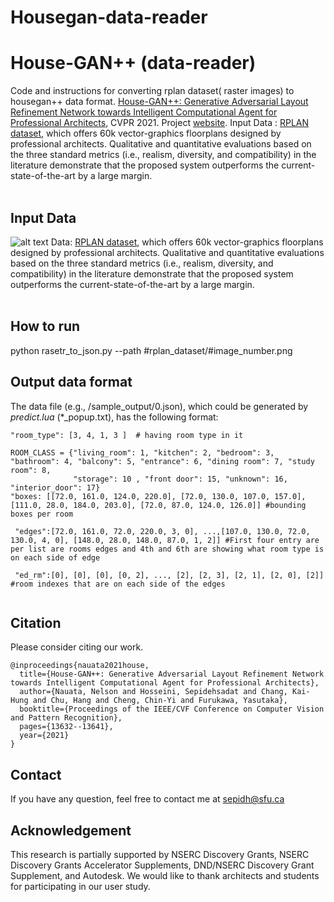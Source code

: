 # Housegan-data-reader
House-GAN++ (data-reader)
======

Code and instructions for converting rplan dataset( raster images) to housegan++ data format. 
[House-GAN++: Generative Adversarial Layout Refinement Network towards Intelligent Computational Agent for Professional Architects](https://arxiv.org/abs/2103.02574), CVPR 2021. Project [website](https://ennauata.github.io/houseganpp/page.html).
Input Data : [RPLAN dataset](http://staff.ustc.edu.cn/~fuxm/projects/DeepLayout/index.html), which offers 60k vector-graphics floorplans designed by professional architects. Qualitative and quantitative evaluations based on the three standard metrics (i.e., realism, diversity, and compatibility) in the literature demonstrate that the proposed system outperforms the current-state-of-the-art by a large margin.<br/>
<br/>
 
 

Input Data
------
![alt text](https://github.com/sepidsh/Housegan-data-reader/blob/main/image/0.png"Sample")
Data: [RPLAN dataset](http://staff.ustc.edu.cn/~fuxm/projects/DeepLayout/index.html), which offers 60k vector-graphics floorplans designed by professional architects. Qualitative and quantitative evaluations based on the three standard metrics (i.e., realism, diversity, and compatibility) in the literature demonstrate that the proposed system outperforms the current-state-of-the-art by a large margin.<br/>
<br/>
 
 
How to run
------
  python rasetr_to_json.py --path #rplan_dataset/#image_number.png

Output data format
------

The data file (e.g., /sample_output/0.json), which could be generated by *predict.lua* (\*_popup.txt), has the following format:

```sample  json
"room_type": [3, 4, 1, 3 ]  # having room type in it

ROOM_CLASS = {"living_room": 1, "kitchen": 2, "bedroom": 3, "bathroom": 4, "balcony": 5, "entrance": 6, "dining room": 7, "study room": 8,
              "storage": 10 , "front door": 15, "unknown": 16, "interior_door": 17}
"boxes: [[72.0, 161.0, 124.0, 220.0], [72.0, 130.0, 107.0, 157.0], [111.0, 28.0, 184.0, 203.0], [72.0, 87.0, 124.0, 126.0]] #bounding boxes per room
  
 "edges":[72.0, 161.0, 72.0, 220.0, 3, 0], ...,[107.0, 130.0, 72.0, 130.0, 4, 0], [148.0, 28.0, 148.0, 87.0, 1, 2]] #First four entry are per list are rooms edges and 4th and 6th are showing what room type is on each side of edge 
 
 "ed_rm":[0], [0], [0], [0, 2], ..., [2], [2, 3], [2, 1], [2, 0], [2]] #room indexes that are on each side of the edges


```



Citation
------
Please consider citing our work.
```
@inproceedings{nauata2021house,
  title={House-GAN++: Generative Adversarial Layout Refinement Network towards Intelligent Computational Agent for Professional Architects},
  author={Nauata, Nelson and Hosseini, Sepidehsadat and Chang, Kai-Hung and Chu, Hang and Cheng, Chin-Yi and Furukawa, Yasutaka},
  booktitle={Proceedings of the IEEE/CVF Conference on Computer Vision and Pattern Recognition},
  pages={13632--13641},
  year={2021}
}
```

Contact
------
If you have any question, feel free to contact me at sepidh@sfu.ca

Acknowledgement
------
This research is partially supported by NSERC Discovery Grants, NSERC Discovery Grants Accelerator Supplements, DND/NSERC Discovery Grant Supplement, and Autodesk. We would like to thank architects and students for participating in our user study.

